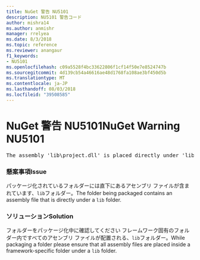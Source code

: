 ```yaml
---
title: NuGet 警告 NU5101
description: NU5101 警告コード
author: mishra14
ms.author: anmishr
manager: rrelyea
ms.date: 8/3/2018
ms.topic: reference
ms.reviewer: anangaur
f1_keywords:
- NU5101
ms.openlocfilehash: c09a5528f4bc33622806f1cf14f50e7e8524747b
ms.sourcegitcommit: 4d139cb54a46616ae48d1768fa108ae3bf450d5b
ms.translationtype: MT
ms.contentlocale: ja-JP
ms.lasthandoff: 08/03/2018
ms.locfileid: "39508585"
---
```

# <a name="nuget-warning-nu5101"></a><span data-ttu-id="63ba4-103">NuGet 警告 NU5101</span><span class="sxs-lookup"><span data-stu-id="63ba4-103">NuGet Warning NU5101</span></span>
<pre>The assembly 'lib\project.dll' is placed directly under 'lib' folder. It is recommended that assemblies be placed inside a framework-specific folder. Move it into a framework-specific folder.</pre>

### <a name="issue"></a><span data-ttu-id="63ba4-104">懸案事項</span><span class="sxs-lookup"><span data-stu-id="63ba4-104">Issue</span></span>

<span data-ttu-id="63ba4-105">パッケージ化されているフォルダーには直下にあるアセンブリ ファイルが含まれています、`lib`フォルダー。</span><span class="sxs-lookup"><span data-stu-id="63ba4-105">The folder being packaged contains an assembly file that is directly under a `lib` folder.</span></span>


### <a name="solution"></a><span data-ttu-id="63ba4-106">ソリューション</span><span class="sxs-lookup"><span data-stu-id="63ba4-106">Solution</span></span>

<span data-ttu-id="63ba4-107">フォルダーをパッケージ化中に確認してください フレームワーク固有のフォルダー内ですべてのアセンブリ ファイルが配置される、`lib`フォルダー。</span><span class="sxs-lookup"><span data-stu-id="63ba4-107">While packaging a folder please ensure that all assembly files are placed inside a framework-specific folder under a `lib` folder.</span></span>

